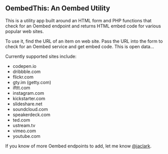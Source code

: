 ## OembedThis: An Oembed Utility

This is a utility app built around an HTML form and PHP functions that check for an Oembed endpoint and returns HTML embed code for various popular web sites.

To use it, find the URL of an item on web site. Pass the URL into the form to check for an Oembed service and get embed code. This is open data...

Currently supported sites include:

*   codepen.io
*   dribbble.com
*   flickr.com
*   gty.im (getty.com)
*   ifttt.com
*   instagram.com
*   kickstarter.com
*   slideshare.net
*   soundcloud.com
*   speakerdeck.com
*   ted.com
*   ustream.tv
*   vimeo.com
*   youtube.com

If you know of more Oembed endpoints to add, let me know [@jaclark](https://twitter.com/jaclark).
